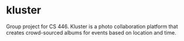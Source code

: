 kluster
=======

Group project for CS 446. Kluster is a photo collaboration platform that creates crowd-sourced albums for events based on location and time.
